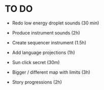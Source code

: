 # TO DO

- Redo low energy droplet sounds (30 min)

- Produce instrument sounds (2h)
- Create sequencer instrument (1.5h)

- Add language projections (1h)
- Sun click secret (30m)

- Bigger / different map with limits (3h)
- Story progressions (2h)